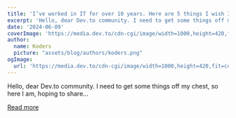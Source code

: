 ```yaml
---
title: 'I’ve worked in IT for over 10 years. Here are 5 things I wish I knew when I started'
excerpt: 'Hello, dear Dev.to community. I need to get some things off my chest, so here I am, hoping to share...'
date: '2024-06-09'
coverImage: 'https://media.dev.to/cdn-cgi/image/width=1000,height=420,fit=cover,gravity=auto,format=auto/https%3A%2F%2Fdev-to-uploads.s3.amazonaws.com%2Fuploads%2Farticles%2Flxid8vdw7mct22d33mh8.png'
author:
  name: Koders
  picture: "assets/blog/authors/koders.png"
ogImage:
  url: 'https://media.dev.to/cdn-cgi/image/width=1000,height=420,fit=cover,gravity=auto,format=auto/https%3A%2F%2Fdev-to-uploads.s3.amazonaws.com%2Fuploads%2Farticles%2Flxid8vdw7mct22d33mh8.png'
---
```


Hello, dear Dev.to community. I need to get some things off my chest, so here I am, hoping to share...

[Read more](https://dev.to/vorniches/ive-worked-in-it-for-over-10-years-here-are-5-things-i-wish-i-knew-when-i-started-43pe)
